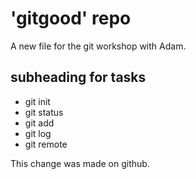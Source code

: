 # 'gitgood' repo

A new file for the git workshop with Adam.

## subheading for tasks

- git init
- git status
- git add
- git log
- git remote

This change was made on github.
